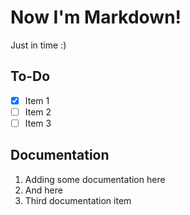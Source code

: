 # Now I'm Markdown!

Just in time :)

## To-Do
- [X] Item 1
- [ ] Item 2
- [ ] Item 3

## Documentation

1. Adding some documentation here
2. And here
3. Third documentation item